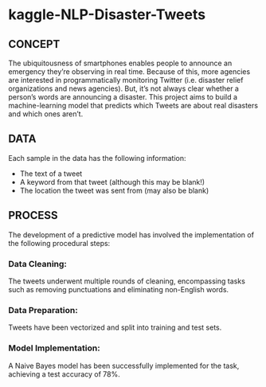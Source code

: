 # kaggle-NLP-Disaster-Tweets

## CONCEPT
The ubiquitousness of smartphones enables people to announce an emergency they’re observing in real time. Because of this, more agencies are interested in programmatically monitoring Twitter (i.e. disaster relief organizations and news agencies). But, it’s not always clear whether a person’s words are announcing a disaster. This project aims to build a machine-learning model that predicts which Tweets are about real disasters and which ones aren’t.

## DATA
Each sample in the data has the following information:

* The text of a tweet
* A keyword from that tweet (although this may be blank!)
* The location the tweet was sent from (may also be blank)

## PROCESS
The development of a predictive model has involved the implementation of the following procedural steps:

### Data Cleaning:
The tweets underwent multiple rounds of cleaning, encompassing tasks such as removing punctuations and eliminating non-English words.
### Data Preparation: 
Tweets have been vectorized and split into training and test sets.
### Model Implementation: 
A Naive Bayes model has been successfully implemented for the task, achieving a test accuracy of 78%.
